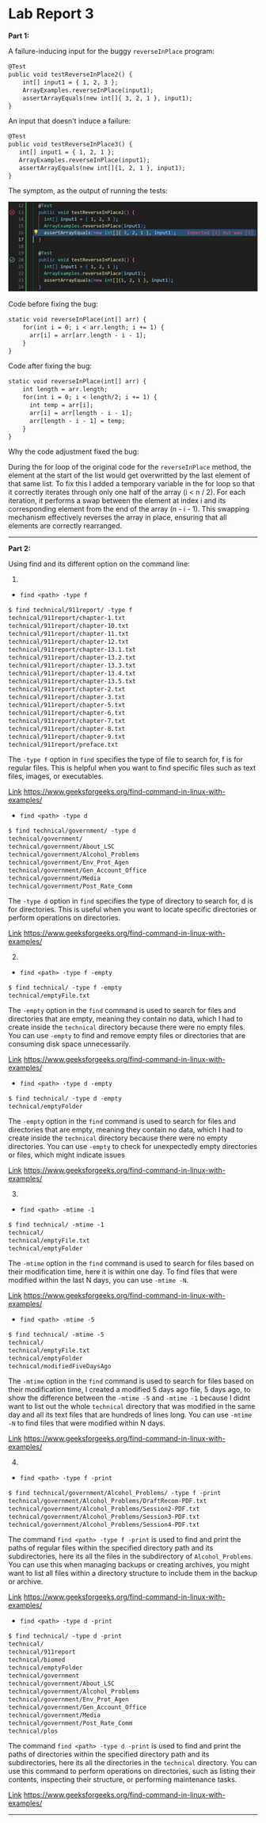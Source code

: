 # Lab Report 3

**Part 1:**

A failure-inducing input for the buggy `reverseInPlace` program:

```
@Test
public void testReverseInPlace2() {
    int[] input1 = { 1, 2, 3 };
    ArrayExamples.reverseInPlace(input1);
    assertArrayEquals(new int[]{ 3, 2, 1 }, input1);
}
```

An input that doesn't induce a failure:

 ```
 @Test 
public void testReverseInPlace3() {
	int[] input1 = { 1, 2, 1 };
	ArrayExamples.reverseInPlace(input1);
	assertArrayEquals(new int[]{1, 2, 1 }, input1);
}
```

 The symptom, as the output of running the tests:

![Image](https://github.com/dacamp20/cse15l-lab-reports/blob/main/Screenshot%202024-02-12%20132011.jpg?raw=true)


 Code before fixing the bug:

```
static void reverseInPlace(int[] arr) {
    for(int i = 0; i < arr.length; i += 1) {
      arr[i] = arr[arr.length - i - 1];
    }
}
```

 Code after fixing the bug:

```
static void reverseInPlace(int[] arr) {
    int length = arr.length;
    for(int i = 0; i < length/2; i += 1) {
      int temp = arr[i];
      arr[i] = arr[length - i - 1];
      arr[length - i - 1] = temp;
    }
}
```

Why the code adjustment fixed the bug:

During the for loop of the original code for the `reverseInPlace` method, the element at the start of the list would get overwritted by the last element of that same list. To fix this I added a temporary variable in the for loop so that it correctly iterates through only one half of the array (i < n / 2). For each iteration, it performs a swap between the element at index i and its corresponding element from the end of the array (n - i - 1). This swapping mechanism effectively reverses the array in place, ensuring that all elements are correctly rearranged.

---

**Part 2:**

Using find and its different option on the command line:

1.

- `find <path> -type f`

```
$ find technical/911report/ -type f
technical/911report/chapter-1.txt
technical/911report/chapter-10.txt
technical/911report/chapter-11.txt
technical/911report/chapter-12.txt
technical/911report/chapter-13.1.txt
technical/911report/chapter-13.2.txt
technical/911report/chapter-13.3.txt
technical/911report/chapter-13.4.txt
technical/911report/chapter-13.5.txt
technical/911report/chapter-2.txt
technical/911report/chapter-3.txt
technical/911report/chapter-5.txt
technical/911report/chapter-6.txt
technical/911report/chapter-7.txt
technical/911report/chapter-8.txt
technical/911report/chapter-9.txt
technical/911report/preface.txt
```

The `-type f` option in `find` specifies the type of file to search for, f is for regular files. This is helpful when you want to find specific files such as text files, images, or executables.

[Link](https://www.geeksforgeeks.org/find-command-in-linux-with-examples/)
https://www.geeksforgeeks.org/find-command-in-linux-with-examples/


- `find <path> -type d`

```
$ find technical/government/ -type d
technical/government/
technical/government/About_LSC
technical/government/Alcohol_Problems
technical/government/Env_Prot_Agen
technical/government/Gen_Account_Office
technical/government/Media
technical/government/Post_Rate_Comm
```
The `-type d` option in `find` specifies the type of directory to search for, d is for directories. This is useful when you want to locate specific directories or perform operations on directories.

[Link](https://www.geeksforgeeks.org/find-command-in-linux-with-examples/)
https://www.geeksforgeeks.org/find-command-in-linux-with-examples/


2.
- `find <path> -type f -empty`
  
```
$ find technical/ -type f -empty
technical/emptyFile.txt
```
The `-empty` option in the `find` command is used to search for files and directories that are empty, meaning they contain no data, which I had to create inside the `technical` directory because there were no empty files. You can use `-empty` to find and remove empty files or directories that are consuming disk space unnecessarily.

[Link](https://www.geeksforgeeks.org/find-command-in-linux-with-examples/)
https://www.geeksforgeeks.org/find-command-in-linux-with-examples/


- `find <path> -type d -empty`
  
```
$ find technical/ -type d -empty
technical/emptyFolder
```
The `-empty` option in the `find` command is used to search for files and directories that are empty, meaning they contain no data, which I had to create inside the `technical` directory because there were no empty directories. You can use `-empty` to check for unexpectedly empty directories or files, which might indicate issues 

[Link](https://www.geeksforgeeks.org/find-command-in-linux-with-examples/)
https://www.geeksforgeeks.org/find-command-in-linux-with-examples/


3.
- `find <path> -mtime -1`

```
$ find technical/ -mtime -1
technical/
technical/emptyFile.txt
technical/emptyFolder
```
The `-mtime` option in the `find` command is used to search for files based on their modification time, here it is within one day. To find files that were modified within the last N days, you can use `-mtime -N`. 

[Link](https://www.geeksforgeeks.org/find-command-in-linux-with-examples/)
https://www.geeksforgeeks.org/find-command-in-linux-with-examples/

- `find <path> -mtime -5`

```
$ find technical/ -mtime -5
technical/
technical/emptyFile.txt
technical/emptyFolder
technical/modifiedFiveDaysAgo
```
The `-mtime` option in the `find` command is used to search for files based on their modification time, I created a modified 5 days ago file, 5 days ago, to show the difference between the `-mtime -5` and `-mtime -1` because I didnt want to list out the whole `technical` directory that was modified in the same day and all its text files that are hundreds of lines long. You can use `-mtime -N` to find files that were modified within N days.

[Link](https://www.geeksforgeeks.org/find-command-in-linux-with-examples/)
https://www.geeksforgeeks.org/find-command-in-linux-with-examples/


4.

- `find <path> -type f -print`

```
$ find technical/government/Alcohol_Problems/ -type f -print
technical/government/Alcohol_Problems/DraftRecom-PDF.txt
technical/government/Alcohol_Problems/Session2-PDF.txt
technical/government/Alcohol_Problems/Session3-PDF.txt
technical/government/Alcohol_Problems/Session4-PDF.txt
```
The command `find <path> -type f -print` is used to find and print the paths of regular files within the specified directory path and its subdirectories, here its all the files in the subdirectory of `Alcohol_Problems`. You can use this when managing backups or creating archives, you might want to list all files within a directory structure to include them in the backup or archive.

[Link](https://www.geeksforgeeks.org/find-command-in-linux-with-examples/)
https://www.geeksforgeeks.org/find-command-in-linux-with-examples/

- `find <path> -type d -print`

```
$ find technical/ -type d -print
technical/
technical/911report
technical/biomed
technical/emptyFolder
technical/government
technical/government/About_LSC
technical/government/Alcohol_Problems
technical/government/Env_Prot_Agen
technical/government/Gen_Account_Office
technical/government/Media
technical/government/Post_Rate_Comm
technical/plos
```
The command `find <path> -type d -print` is used to find and print the paths of directories within the specified directory path and its subdirectories, here its all the directories in the `technical` directory. You can use this command to perform operations on directories, such as listing their contents, inspecting their structure, or performing maintenance tasks.

[Link](https://www.geeksforgeeks.org/find-command-in-linux-with-examples/)
https://www.geeksforgeeks.org/find-command-in-linux-with-examples/

---
